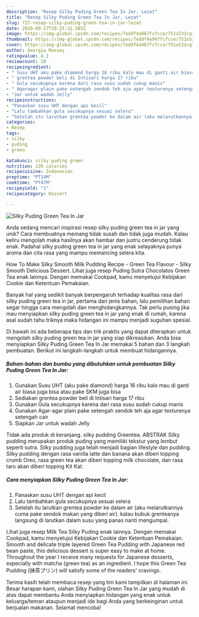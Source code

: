 ```yaml
---
description: "Resep Silky Puding Green Tea In Jar, Lezat"
title: "Resep Silky Puding Green Tea In Jar, Lezat"
slug: 727-resep-silky-puding-green-tea-in-jar-lezat
date: 2020-09-17T19:25:31.585Z
image: https://img-global.cpcdn.com/recipes/7eddf4a967fcfcce/751x532cq70/silky-puding-green-tea-in-jar-foto-resep-utama.jpg
thumbnail: https://img-global.cpcdn.com/recipes/7eddf4a967fcfcce/751x532cq70/silky-puding-green-tea-in-jar-foto-resep-utama.jpg
cover: https://img-global.cpcdn.com/recipes/7eddf4a967fcfcce/751x532cq70/silky-puding-green-tea-in-jar-foto-resep-utama.jpg
author: Georgia Massey
ratingvalue: 4.1
reviewcount: 10
recipeingredient:
- " Susu UHT aku pake diamond harga 16 ribu kalo mau di ganti air biasa juga bisa atau pake SKM juga bisa"
- " grentea powder beli di Intisari harga 17 ribu"
- " Gula secukupnya karena dari rasa susu sudah cukup manis"
- " Agaragar plain pake setengah sendok teh aja agar texturenya setengah cair"
- "Jar untuk wadah Jelly"
recipeinstructions:
- "Panaskan susu UHT dengan api kecil"
- "Lalu tambahkan gula secukupnya sesuai selera"
- "Setelah itu larutkan grentea powder ke dalam air (aku melarutkannya cuma pake sendok makan yang diberi air). kalau bubuk grenteanya langsung di larutkan dalam susu yang panas nanti mengumpal."
categories:
- Resep
tags:
- silky
- puding
- green

katakunci: silky puding green 
nutrition: 139 calories
recipecuisine: Indonesian
preptime: "PT14M"
cooktime: "PT47M"
recipeyield: "1"
recipecategory: Dessert

---
```



![Silky Puding Green Tea In Jar](https://img-global.cpcdn.com/recipes/7eddf4a967fcfcce/751x532cq70/silky-puding-green-tea-in-jar-foto-resep-utama.jpg)

Anda sedang mencari inspirasi resep silky puding green tea in jar yang unik? Cara membuatnya memang tidak susah dan tidak juga mudah. Kalau keliru mengolah maka hasilnya akan hambar dan justru cenderung tidak enak. Padahal silky puding green tea in jar yang enak selayaknya punya aroma dan cita rasa yang mampu memancing selera kita.

How To Make Silky Smooth Milk Pudding Recipe - Green Tea Flavour - Silky Smooth Delicious Dessert. Lihat juga resep Puding Sutra Chocolatos Green Tea enak lainnya. Dengan memakai Cookpad, kamu menyetujui Kebijakan Cookie dan Ketentuan Pemakaian.

Banyak hal yang sedikit banyak berpengaruh terhadap kualitas rasa dari silky puding green tea in jar, pertama dari jenis bahan, lalu pemilihan bahan segar hingga cara mengolah dan menghidangkannya. Tak perlu pusing jika mau menyiapkan silky puding green tea in jar yang enak di rumah, karena asal sudah tahu triknya maka hidangan ini mampu menjadi suguhan spesial.


Di bawah ini ada beberapa tips dan trik praktis yang dapat diterapkan untuk mengolah silky puding green tea in jar yang siap dikreasikan. Anda bisa menyiapkan Silky Puding Green Tea In Jar memakai 5 bahan dan 3 langkah pembuatan. Berikut ini langkah-langkah untuk membuat hidangannya.

<!--inarticleads1-->

##### Bahan-bahan dan bumbu yang dibutuhkan untuk pembuatan Silky Puding Green Tea In Jar:

1. Gunakan  Susu UHT (aku pake diamond) harga 16 ribu kalo mau di ganti air biasa juga bisa atau pake SKM juga bisa
1. Sediakan  grentea powder beli di Intisari harga 17 ribu
1. Gunakan  Gula secukupnya karena dari rasa susu sudah cukup manis
1. Gunakan  Agar-agar plain pake setengah sendok teh aja agar texturenya setengah cair
1. Siapkan Jar untuk wadah Jelly


Tidak ada produk di keranjang. silky pudding Greentea. ABSTRAK Silky pudding merupakan produk puding yang memiliki tekstur yang lembut seperti sutra. Silky pudding juga telah menjadi bagian lifestyle dan pudding. Silky pudding dengan rasa vanilla latte dan banana akan diberi topping crumb Oreo, rasa green tea akan diberi topping milk chocolate, dan rasa taro akan diberi topping Kit Kat. 

<!--inarticleads2-->

##### Cara menyiapkan Silky Puding Green Tea In Jar:

1. Panaskan susu UHT dengan api kecil
1. Lalu tambahkan gula secukupnya sesuai selera
1. Setelah itu larutkan grentea powder ke dalam air (aku melarutkannya cuma pake sendok makan yang diberi air). kalau bubuk grenteanya langsung di larutkan dalam susu yang panas nanti mengumpal.


Lihat juga resep Milk Tea Silky Puding enak lainnya. Dengan memakai Cookpad, kamu menyetujui Kebijakan Cookie dan Ketentuan Pemakaian. Smooth and delicate triple layered Green Tea Pudding with Japanese red bean paste, this delicious dessert is super easy to make at home. Throughout the year I receive many requests for Japanese desserts, especially with matcha (green tea) as an ingredient. I hope this Green Tea Pudding (抹茶プリン) will satisfy some of the readers&#39; cravings. 

Terima kasih telah membaca resep yang tim kami tampilkan di halaman ini. Besar harapan kami, olahan Silky Puding Green Tea In Jar yang mudah di atas dapat membantu Anda menyiapkan hidangan yang enak untuk keluarga/teman ataupun menjadi ide bagi Anda yang berkeinginan untuk berjualan makanan. Selamat mencoba!
